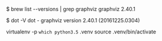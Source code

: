 $ brew list --versions | grep graphviz
graphviz 2.40.1

$ dot -V
dot - graphviz version 2.40.1 (20161225.0304)

virtualenv -p `which python3.5` .venv
source .venv/bin/activate

